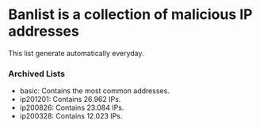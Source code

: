 # Banlist is a collection of malicious IP addresses

This list generate automatically everyday.

### Archived Lists
- basic: Contains the most common addresses.
- ip201201: Contains 26.962 IPs.
- ip200826: Contains 23.084 IPs.
- ip200328: Contains 12.023 IPs.
